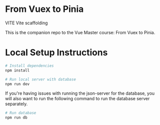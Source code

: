 # From Vuex to Pinia
VITE
Vite scaffolding

This is the companion repo to the Vue Master course: From Vuex to Pinia.

# Local Setup Instructions

```sh
# Install dependencies
npm install

# Run local server with database
npm run dev
```

If you're having issues with running the json-server for the database, you will also want to run the following command to run the database server separately.

```sh
# Run database
npm run db
```
